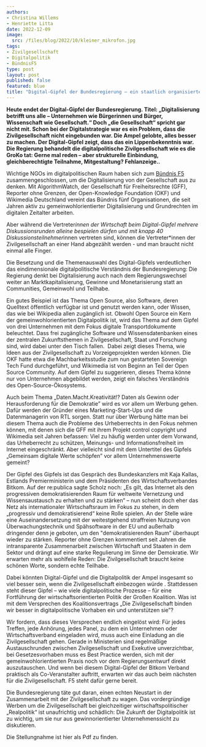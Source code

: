 ```yaml
---
authors:
- Christina Willems
- Henriette Litta
date: 2022-12-09
image: 
  src: /files/blog/2022/10/kleiner_mikrofon.jpg
tags:
- Zivilgesellschaft
- Digitalpolitik
- BündnisF5
type: post
layout: post
published: false
featured: blue
title: "Digital-Gipfel der Bundesregierung – ein staatlich organisiertes Lobbyfest"
---
```


**Heute endet der Digital-Gipfel der Bundesregierung. Titel: „Digitalisierung betrifft uns alle – Unternehmen wie Bürgerinnen und Bürger, Wissenschaft wie Gesellschaft.“ Doch „die Gesellschaft“ spricht gar nicht mit. Schon bei der Digitalstrategie war es ein Problem, dass die Zivilgesellschaft nicht eingebunden war. Die Ampel gelobte, alles besser zu machen. Der Digital-Gipfel zeigt, dass das ein Lippenbekenntnis war. Die Regierung behandelt die digitalpolitische Zivilgesellschaft wie es die GroKo tat: Gerne mal reden – aber strukturelle Einbindung, gleichberechtigte Teilnahme, Mitgestaltung? Fehlanzeige..**

Wichtige NGOs im digitalpolitischen Raum haben sich zum [Bündnis F5](https://buendnis-f5.de/) zusammengeschlossen, um die Digitalisierung von der Gesellschaft aus zu denken. Mit AlgorithmWatch, der Gesellschaft für Freiheitsrechte (GFF), Reporter ohne Grenzen, der Open-Knowledge Foundation (OKF) und Wikimedia Deutschland vereint das Bündnis fünf Organisationen, die seit Jahren aktiv zu gemeinwohlorientierter Digitalisierung und Grundrechten im digitalen Zeitalter arbeiten. 

Aber während die Vertreter*innen der Wirtschaft beim Digital-Gipfel mehrere Diskussionsrunden alleine bespielen dürfen und mit knapp 40 Diskussionsteilnehmer*innen vertreten sind, können die Vertreter*innen der Zivilgesellschaft an einer Hand abgezählt werden - und man braucht nicht einmal alle Finger.

Die Besetzung und die Themenauswahl des Digital-Gipfels verdeutlichen das eindimensionale digitalpolitische Verständnis der Bundesregierung: Die Regierung denkt bei Digitalisierung auch nach dem Regierungswechsel weiter an Marktkapitalisierung, Gewinne und Monetarisierung statt an Communities, Gemeinwohl und Teilhabe.  

Ein gutes Beispiel ist das Thema Open Source, also Software, deren Quelltext öffentlich verfügbar ist und genutzt werden kann, oder Wissen, das wie bei Wikipedia allen zugänglich ist. Obwohl Open Source ein Kern der gemeinwohlorientierten Digitalpolitik ist, wird das Thema auf dem Gipfel von drei Unternehmen mit dem Fokus digitale Transportdokumente beleuchtet. Dass frei zugängliche Software und Wissensdatenbanken eines der zentralen Zukunftsthemen in Zivilgesellschaft, Staat und Forschung sind, wird dabei unter den Tisch fallen. 
Dabei zeigt dieses Thema, wie Ideen aus der Zivilgesellschaft zu Vorzeigeprojekten werden können. Die OKF hatte etwa die Machbarkeitsstudie zum nun gestarteten Sovereign Tech Fund durchgeführt, und Wikimedia ist von Beginn an Teil der Open Source Community. Auf dem Gipfel zu suggerieren, dieses Thema könne nur von Unternehmen abgebildet werden, zeigt ein falsches Verständnis des Open-Source-Ökosystems. 

Auch beim Thema „Daten.Macht.Kreativität!? Daten als Gewinn oder Herausforderung für die Demokratie” wird es vor allem um Werbung gehen. Dafür werden der Gründer eines Marketing-Start-Ups und die Datenmanagerin von RTL sorgen. Statt nur über Werbung hätte man bei diesem Thema auch die Probleme des Urheberrechts in den Fokus nehmen können, mit denen sich die GFF mit ihrem Projekt control copyright und Wikimedia seit Jahren befassen: Viel zu häufig werden unter dem Vorwand, das Urheberrecht zu schützen, Meinungs- und Informationsfreiheit im Internet eingeschränkt. Aber vielleicht sind mit dem Untertitel des Gipfels „Gemeinsam digitale Werte schöpfen” vor allem Unternehmenswerte gemeint?  

Der Gipfel des Gipfels ist das Gespräch des Bundeskanzlers mit Kaja Kallas, Estlands Premierministerin und dem Präsidenten des Wirtschaftsverbandes Bitkom. Auf der re:publica sagte Scholz noch: „Es gilt, das Internet als den progressiven demokratisierenden Raum für weltweite Vernetzung und Wissensaustausch zu erhalten und zu stärken“ – nun scheint doch eher das Netz als internationaler Wirtschaftsraum im Fokus zu stehen, in dem „progressiv und demokratisierend“ keine Rolle spielen. An der Stelle wäre eine Auseinandersetzung mit der weitestgehend straffreien Nutzung von Überwachungstechnik und Spähsoftware in der EU und außerhalb dringender denn je geboten, um den "demokratisierenden Raum” überhaupt wieder zu stärken. Reporter ohne Grenzen kommentiert seit Jahren die intransparente Zusammenarbeit zwischen Wirtschaft und Staaten in dem Sektor und drängt auf eine starke Regulierung im Sinne der Demokratie. Wir erwarten mehr als wohlfeile Reden: Die Zivilgesellschaft braucht keine schönen Worte, sondern echte Teilhabe. 

Dabei könnten Digital-Gipfel und die Digitalpolitik der Ampel insgesamt so viel besser sein, wenn die Zivilgesellschaft einbezogen würde . Stattdessen steht dieser Gipfel – wie viele digitalpolitische Prozesse – für eine Fortführung der wirtschaftsorientierten Politik der Großen Koalition. Was ist mit dem Versprechen des Koalitionsvertrags „Die Zivilgesellschaft binden wir besser in digitalpolitische Vorhaben ein und unterstützen sie”? 

Wir fordern, dass dieses Versprechen endlich eingelöst wird: Für jedes Treffen, jede Anhörung, jedes Panel, zu dem ein Unternehmen oder Wirtschaftsverband eingeladen wird, muss auch eine Einladung an die Zivilgesellschaft gehen. Gerade in Ministerien sind regelmäßige Austauschrunden zwischen Zivilgesellschaft und Exekutive unverzichtbar, bei Gesetzesvorhaben muss es Best Practice werden, sich mit der gemeinwohlorientierten Praxis noch vor dem Regierungsentwurf direkt auszutauschen. Und wenn bei diesem Digital-Gipfel der Bitkom Verband praktisch als Co-Veranstalter auftritt, erwarten wir das auch beim nächsten für die Zivilgesellschaft. F5 steht dafür gerne bereit. 

Die Bundesregierung täte gut daran, einen echten Neustart in der Zusammenarbeit mit der Zivilgesellschaft zu wagen. Das vordergründige Werben um die Zivilgesellschaft bei gleichzeitiger wirtschaftspolitischer „Realpolitik“ ist unaufrichtig und schädlich: Die Zukunft der Digitalpolitik ist zu wichtig, um sie nur aus gewinnorientierter Unternehmenssicht zu diskutieren. 

Die Stellungnahme ist hier als Pdf zu finden. 



